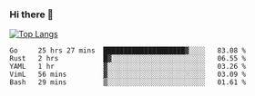 ### Hi there 👋

<!--
**3Xpl0it3r/3Xpl0it3r** is a ✨ _special_ ✨ repository because its `README.md` (this file) appears on your GitHub profile.

Here are some ideas to get you started:

- 🔭 I’m currently working on ...
- 🌱 I’m currently learning ...
- 👯 I’m looking to collaborate on ...
- 🤔 I’m looking for help with ...
- 💬 Ask me about ...
- 📫 How to reach me: ...
- 😄 Pronouns: ...
- ⚡ Fun fact: ...
-->


[![Top Langs](https://github-readme-stats.vercel.app/api/top-langs/?username=3Xpl0it3r&layout=compact)](https://github.com/3Xpl0it3r/3Xpl0it3r)

<!--START_SECTION:waka-->
```text
Go     25 hrs 27 mins  ████████████████████▓░░░░   83.08 % 
Rust   2 hrs           █▓░░░░░░░░░░░░░░░░░░░░░░░   06.55 % 
YAML   1 hr            ▓░░░░░░░░░░░░░░░░░░░░░░░░   03.26 % 
VimL   56 mins         ▓░░░░░░░░░░░░░░░░░░░░░░░░   03.09 % 
Bash   29 mins         ▒░░░░░░░░░░░░░░░░░░░░░░░░   01.61 % 
```
<!--END_SECTION:waka-->
